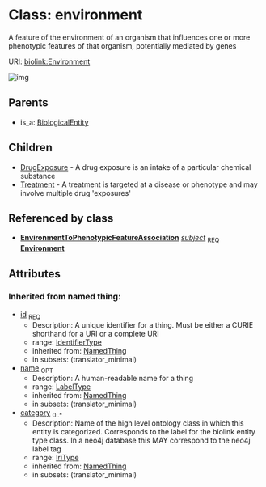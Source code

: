 # Class: environment


A feature of the environment of an organism that influences one or more phenotypic features of that organism, potentially mediated by genes

URI: [biolink:Environment](https://w3id.org/biolink/vocab/Environment)

![img](http://yuml.me/diagram/nofunky;dir:TB/class/\[EnvironmentToPhenotypicFeatureAssociation]-%20subject%201..1>\[Environment|id(i):identifier_type;name(i):label_type%20%3F;category(i):iri_type%20*],%20\[Environment]^-\[Treatment],%20\[Environment]^-\[DrugExposure],%20\[BiologicalEntity]^-\[Environment])
## Parents

 *  is_a: [BiologicalEntity](BiologicalEntity.md)
## Children

 * [DrugExposure](DrugExposure.md) - A drug exposure is an intake of a particular chemical substance
 * [Treatment](Treatment.md) - A treatment is targeted at a disease or phenotype and may involve multiple drug 'exposures'
## Referenced by class

 *  **[EnvironmentToPhenotypicFeatureAssociation](EnvironmentToPhenotypicFeatureAssociation.md)** *[subject](environment_to_phenotypic_feature_association_subject.md)*  <sub>REQ</sub>  **[Environment](Environment.md)**
## Attributes

### Inherited from named thing:

 * [id](id.md)  <sub>REQ</sub>
    * Description: A unique identifier for a thing. Must be either a CURIE shorthand for a URI or a complete URI
    * range: [IdentifierType](IdentifierType.md)
    * inherited from: [NamedThing](NamedThing.md)
    * in subsets: (translator_minimal)
 * [name](name.md)  <sub>OPT</sub>
    * Description: A human-readable name for a thing
    * range: [LabelType](LabelType.md)
    * inherited from: [NamedThing](NamedThing.md)
    * in subsets: (translator_minimal)
 * [category](category.md)  <sub>0..*</sub>
    * Description: Name of the high level ontology class in which this entity is categorized. Corresponds to the label for the biolink entity type class. In a neo4j database this MAY correspond to the neo4j label tag
    * range: [IriType](IriType.md)
    * inherited from: [NamedThing](NamedThing.md)
    * in subsets: (translator_minimal)
